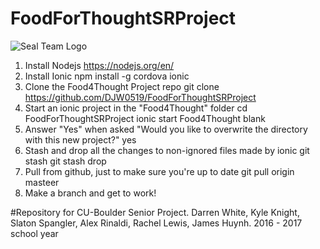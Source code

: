 # FoodForThoughtSRProject

![Seal Team Logo](https://github.com/DJW0519/FoodForThoughtSRProject/blob/slaton_test_push/images/st6.png?raw=true)

1. Install Nodejs
    https://nodejs.org/en/
2. Install Ionic
    npm install -g cordova ionic
3. Clone the Food4Thought Project repo
    git clone https://github.com/DJW0519/FoodForThoughtSRProject
4. Start an ionic project in the "Food4Thought" folder
    cd FoodForThoughtSRProject
    ionic start Food4Thought blank
5. Answer "Yes" when asked 
    "Would you like to overwrite the directory with this new project?" yes
6. Stash and drop all the changes to non-ignored files made by ionic git stash
    git stash drop
7. Pull from github, just to make sure you're up to date
    git pull origin masteer
8. Make a branch and get to work!

#Repository for CU-Boulder Senior Project. Darren White, Kyle Knight, Slaton Spangler, Alex Rinaldi, Rachel Lewis, James Huynh. 2016 - 2017 school year 
